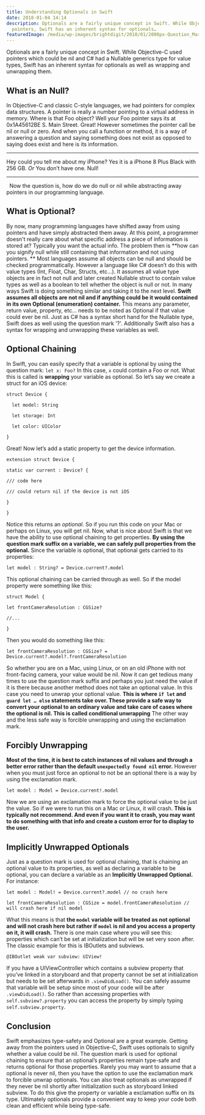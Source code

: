 ```yaml
---
title: Understanding Optionals in Swift
date: 2018-01-04 14:14
description: Optionals are a fairly unique concept in Swift. While Objective-C used
  pointers, Swift has an inherent syntax for optionals…
featuredImage: /media/wp-images/brightdigit/2018/01/2000px-Question_Mark.svg_.png
---
```

Optionals are a fairly unique concept in Swift. While Objective-C used
pointers which could be nil and C\# had a Nullable generics type for
value types, Swift has an inherent syntax for optionals as well as
wrapping and unwrapping them.

## What is an Null?

In Objective-C and classic C-style languages, we had pointers for
complex data structures. A pointer is really a number pointing to a
virtual address in memory. Where is that Foo object? Well your Foo
pointer says its at 0x1A45612BE S. Main Street. Great! However sometimes
the pointer call be nil or null or zero. And when you call a function or
method, it is a way of answering a question and saying something does
not exist as opposed to saying does exist and here is its information.

------------------------------------------------------------------------

Hey could you tell me about my iPhone? Yes it is a iPhone 8 Plus Black
with 256 GB. *Or* You don’t have one. Null!

------------------------------------------------------------------------

  Now the question is, how do we do null or nil while abstracting away
pointers in our programming language.

## What is Optional?

By now, many programming languages have shifted away from using pointers
and have simply abstracted them away. At this point, a programmer
doesn't really care about what specific address a piece of information
is stored at? Typically you want the actual info. The problem then is
**how can you signify null while still containing that information and
not using pointers. ** Most languages assume all objects can be null and
should be checked programmatically. However a language like C\# doesn’t
do this with value types (Int, Float, Char, Structs, etc…). It assumes
all value type objects are in fact not null and later created Nullable
struct to contain value types as well as a boolean to tell whether the
object is null or not. In many ways Swift is doing something similar and
taking it to the next level. **Swift assumes all objects are not nil and
if anything could be it would contained in its own Optional
(enumeration) container.** This means any parameter, return value,
property, etc… needs to be noted as Optional if that value could ever be
nil. Just as C\# has a syntax short hand for the Nullable type, Swift
does as well using the question mark '?'. Additionally Swift also has a
syntax for wrapping and unwrapping these variables as well.

## Optional Chaining

In Swift, you can easily specify that a variable is optional by using
the question mark: `let x: Foo?` In this case, `x` could contain a Foo
or not. What this is called is **wrapping** your variable as optional.
So let’s say we create a struct for an iOS device:


    struct Device {

      let model: String

      let storage: Int

      let color: UIColor

    }

Great! Now let’s add a static property to get the device information.

    extension struct Device {

    static var current : Device? {

    /// code here

    /// could return nil if the device is not iOS

    }

    }

Notice this returns an *optional*. So if you run this code on your Mac
or perhaps on Linux, you will get nil. Now, what is nice about Swift is
that we have the ability to use optional chaining to get properties.
**By using the question mark suffix on a variable, we can safely pull
properties from the optional.** Since the variable is optional, that
optional gets carried to its properties:

    let model : String? = Device.current?.model

This optional chaining can be carried through as well. So if the model
property were something like this:

    struct Model {

    let frontCameraResolution : CGSize?

    //...

    }

Then you would do something like this:

    let frontCameraResolution : CGSize? = Device.current?.model?.frontCameraResolution

So whether you are on a Mac, using Linux, or on an old iPhone with not
front-facing camera, your value would be nil. Now it can get tedious
many times to use the question mark suffix and perhaps you just need the
value if it is there because another method does not take an optional
value. In this case you need to unwrap your optional value. **This is
where `if let` and `guard let … else` statements take over. These
provide a safe way to convert your optional to an ordinary value and
take care of cases where the optional is nil. This is called conditional
unwrapping** The other way and the less safe way is forcible unwrapping
and using the exclamation mark.

## Forcibly Unwrapping

**Most of the time, it is best to catch instances of nil values and
through a better error rather than the default `unexpectedly found nil`
error.** However when you must just force an optional to not be an
optional there is a way by using the exclamation mark.

    let model : Model = Device.current!.model

Now we are using an exclamation mark to force the optional value to be
just the value. So if we were to run this on a Mac or Linux, it will
crash. **This is typically not recommend. And even if you want it to
crash, you may want to do something with that info and create a custom
error for to display to the user.**

## Implicitly Unwrapped Optionals

Just as a question mark is used for optional chaining, that is chaining
an optional value to its properties, as well as declaring a variable to
be optional, you can declare a variable as an **Implicitly Unwrapped
Optional.** For instance:

    let model : Model! = Device.current?.model // no crash here

    let frontCameraResolution : CGSize = model.frontCameraResolution // will crash here if nil model

What this means is that **the `model` variable will be treated as not
optional and will not crash here but rather if `model` is nil and you
access a property on it, it will crash.** There is one main case where
you will see this: properties which can’t be set at initialization but
will be set very soon after. The classic example for this is IBOutlets
and subviews.

    @IBOutlet weak var subview: UIView!

If you have a UIViewController which contains a subview property that
you’ve linked in a storyboard and that property cannot be set at
initialization but needs to be set afterwards in `.viewDidLoad()`. You
can safely assume that variable will be setup since most of your code
will be after `.viewDidLoad()`. So rather than accessing properties with
`self.subview?.property` you can access the property by simply typing
`self.subview.property`.

## Conclusion

Swift emphasizes type-safety and Optional are a great example. Getting
away from the pointers used in Objective-C, Swift uses optionals to
signify whether a value could be nil. The question mark is used for
optional chaining to ensure that an optional’s properties remain
type-safe and returns optional for those properties. Rarely you may want
to assume that a optional is never nil, then you have the option to use
the exclamation mark to forcible unwrap optionals. You can also treat
optionals as unwrapped if they never be nil shortly after initialization
such as storyboard linked subview. To do this give the property or
variable a exclamation suffix on its type. Ultimately optionals provide
a convenient way to keep your code both clean and efficient while being
type-safe.